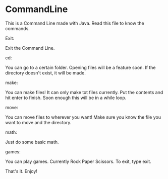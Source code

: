 # CommandLine
This is a Command Line made with Java.
Read this file to know the commands.

Exit:

Exit the Command Line.

cd:

You can go to a certain folder. Opening files will be a feature soon. If the directory doesn't exist, it will be made.

make:

You can make files! It can only make txt files currently. Put the contents and hit enter to finish. Soon enough this will be in a while loop.

move:

You can move files to wherever you want! Make sure you know the file you want to move and the directory.

math:

Just do some basic math.

games:

You can play games. Currently Rock Paper Scissors. To exit, type exit.

That's it. Enjoy!
